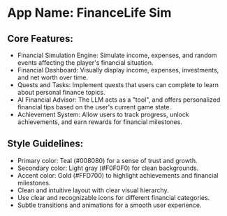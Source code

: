 # **App Name**: FinanceLife Sim

## Core Features:

- Financial Simulation Engine: Simulate income, expenses, and random events affecting the player's financial situation.
- Financial Dashboard: Visually display income, expenses, investments, and net worth over time.
- Quests and Tasks: Implement quests that users can complete to learn about personal finance topics.
- AI Financial Advisor: The LLM acts as a "tool", and offers personalized financial tips based on the user's current game state.
- Achievement System: Allow users to track progress, unlock achievements, and earn rewards for financial milestones.

## Style Guidelines:

- Primary color: Teal (#008080) for a sense of trust and growth.
- Secondary color: Light gray (#F0F0F0) for clean backgrounds.
- Accent color: Gold (#FFD700) to highlight achievements and financial milestones.
- Clean and intuitive layout with clear visual hierarchy.
- Use clear and recognizable icons for different financial categories.
- Subtle transitions and animations for a smooth user experience.